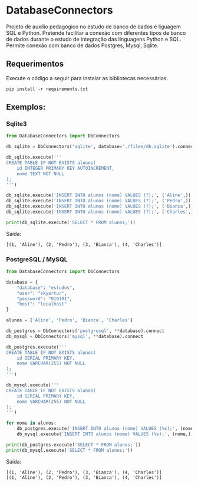 # DatabaseConnectors
Projeto de auxílio pedagógico no estudo de banco de dados e liguagem SQL e Python. Pretende facilitar a conexão com 
diferentes tipos de banco de dados durante o estudo de integração das linguagens Python e SQL. Permite conexão com
banco de dados Postgres, Mysql, Sqlite.

## Requerimentos
Execute o código a seguir para instalar as bibliotecas necessárias.
```shell
pip install -r requirements.txt
```

## Exemplos:

### Sqlite3

```python
from DatabaseConnectors import DbConnectors

db_sqlite = DbConnectors('sqlite', database='./files/db.sqlite').connect

db_sqlite.execute('''
CREATE TABLE IF NOT EXISTS alunos(
    id INTEGER PRIMARY KEY AUTOINCREMENT,
    nome TEXT NOT NULL 
);
''')

db_sqlite.execute('INSERT INTO alunos (nome) VALUES (?);', ('Aline',))
db_sqlite.execute('INSERT INTO alunos (nome) VALUES (?);', ('Pedro',))
db_sqlite.execute('INSERT INTO alunos (nome) VALUES (?);', ('Bianca',))
db_sqlite.execute('INSERT INTO alunos (nome) VALUES (?);', ('Charles',))

print(db_sqlite.execute('SELECT * FROM alunos;'))
```
Saída:
```shell
[(1, 'Aline'), (2, 'Pedro'), (3, 'Bianca'), (4, 'Charles')]
```


### PostgreSQL / MySQL

```python
from DatabaseConnectors import DbConnectors

database = {
    "database": "estudos",
    "user": "skyartur",
    "password": "010101",
    "host": "localhost"
}

alunos = ['Aline', 'Pedro', 'Bianca', 'Charles']

db_postgres = DbConnectors('postgresql', **database).connect
db_mysql = DbConnectors('mysql', **database).connect

db_postgres.execute('''
CREATE TABLE IF NOT EXISTS alunos(
    id SERIAL PRIMARY KEY,
    nome VARCHAR(255) NOT NULL 
);
''')

db_mysql.execute('''
CREATE TABLE IF NOT EXISTS alunos(
    id SERIAL PRIMARY KEY,
    nome VARCHAR(255) NOT NULL 
);
''')

for nome in alunos:
    db_postgres.execute('INSERT INTO alunos (nome) VALUES (%s);', (nome,))
    db_mysql.execute('INSERT INTO alunos (nome) VALUES (%s);', (nome,))

print(db_postgres.execute('SELECT * FROM alunos;'))
print(db_mysql.execute('SELECT * FROM alunos;'))
```
Saída:
```shell
[(1, 'Aline'), (2, 'Pedro'), (3, 'Bianca'), (4, 'Charles')]
[(1, 'Aline'), (2, 'Pedro'), (3, 'Bianca'), (4, 'Charles')]
```